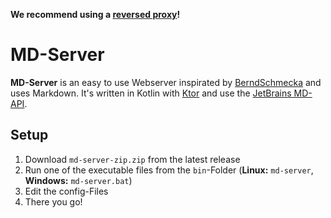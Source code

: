 **We recommend using a [reversed proxy](https://www.ionos.de/digitalguide/server/knowhow/was-ist-ein-reverse-proxy/)!**

# MD-Server

**MD-Server** is an easy to use Webserver inspirated by [BerndSchmecka](https://github.com/BerndSchmecka/md2html-fastcgi) and uses Markdown. It's written in Kotlin with [Ktor](https://github.com/ktorio/ktor) and use the [JetBrains MD-API](https://github.com/JetBrains/markdown).

## Setup
1. Download ``md-server-zip.zip`` from the latest release
2. Run one of the executable files from the ``bin``-Folder (**Linux:** ``md-server``, **Windows:** ``md-server.bat``)
3. Edit the config-Files
4. There you go!

